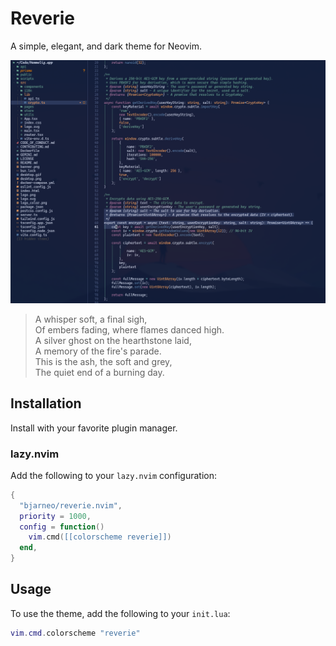 # Reverie

A simple, elegant, and dark theme for Neovim.

<p align="center">
  <img src="theme.png" alt="Reverie Theme Preview">
</p>

>A whisper soft, a final sigh,  
>Of embers fading, where flames danced high.  
>A silver ghost on the hearthstone laid,  
>A memory of the fire's parade.  
>This is the ash, the soft and grey,  
>The quiet end of a burning day.

## Installation

Install with your favorite plugin manager.

### lazy.nvim

Add the following to your `lazy.nvim` configuration:

```lua
{
  "bjarneo/reverie.nvim",
  priority = 1000,
  config = function()
    vim.cmd([[colorscheme reverie]])
  end,
}
```

## Usage

To use the theme, add the following to your `init.lua`:

```lua
vim.cmd.colorscheme "reverie"
```

